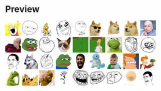 # Preview

![](all_the_things.png)
![](areyoukiddingme.png)
![](bananadance.gif)
![](epic_win.png)
![](challenge_accepted.png)
![](cool-doge.gif)
![](doge3d.gif)
![](doge.png)
![](dr_evil.jpg)
![](facepalm.png)
![](feels_good_man.png)
![](forever_alone.png)
![](grumpycat.png)
![](homer_appear.gif)
![](homer_disappear.gif)
![](kermit.jpg)
![](lol.png)
![](megusta.png)
![](notbad.png)
![](pundog.png)
![](rage.png)
![](sad_pepe.png)
![](sparta.png)
![](squirtle.png)
![](success.png)
![](suspicious.gif)
![](take_my_money.png)
![](thinking_kermit.png)
![](this_is_fine.png)
![](trap.png)
![](trolldance.gif)
![](trolled_troll.png)
![](troll.png)
![](troll_sad.png)
![](tumbleweed.gif)
![](yao.png)
